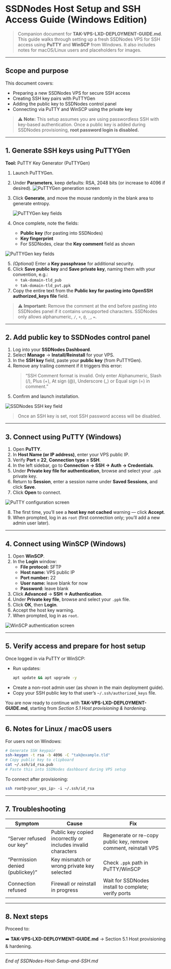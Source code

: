 # SSDNodes Host Setup and SSH Access Guide (Windows Edition)

> Companion document for **TAK-VPS-LXD-DEPLOYMENT-GUIDE.md**. This guide walks through setting up a fresh SSDNodes VPS for SSH access using **PuTTY** and **WinSCP** from Windows. It also includes notes for macOS/Linux users and placeholders for images.

---

## Scope and purpose

This document covers:

- Preparing a new SSDNodes VPS for secure SSH access
- Creating SSH key pairs with PuTTYGen
- Adding the public key to SSDNodes control panel
- Connecting via PuTTY and WinSCP using the private key

> ⚠️ **Note:** This setup assumes you are using passwordless SSH with key-based authentication. Once a public key is added during SSDNodes provisioning, **root password login is disabled.**

---

## 1. Generate SSH keys using PuTTYGen

**Tool:** PuTTY Key Generator (PuTTYGen)

1. Launch PuTTYGen.  
2. Under **Parameters**, keep defaults: RSA, 2048 bits (or increase to 4096 if desired).
   ![PuTTYGen generation screen](IMG/puttygen-generate.png)
3. Click **Generate**, and move the mouse randomly in the blank area to generate entropy. 
    
   ![PuTTYGen key fields](IMG/puttygen-key-fields.png)
    
4. Once complete, note the fields:
   - **Public key** (for pasting into SSDNodes)
   - **Key fingerprint**
   - For SSDNodes, clear the **Key comment** field as shown 
 
![PuTTYGen key fields](IMG/puttygen-key-fields2.png)
 

5. *(Optional)* Enter a **Key passphrase** for additional security.  
6. Click **Save public key** and **Save private key**, naming them with your convention, e.g.:
   - `tak-domain-tld_pub`  
   - `tak-domain-tld_pvt.ppk`
7. Copy the entire text from the **Public key for pasting into OpenSSH authorized_keys file** field.

> ⚠️ **Important:** Remove the comment at the end before pasting into SSDNodes panel if it contains unsupported characters. SSDNodes only allows alphanumeric, `/`, `+`, `@`, `_`, `=`.

---

## 2. Add public key to SSDNodes control panel

1. Log into your **SSDNodes Dashboard**.  
2. Select **Manage** → **Install/Reinstall** for your VPS.  
3. In the **SSH key** field, paste your **public key** (from PuTTYGen).  
4. Remove any trailing comment if it triggers this error:  
   > “SSH Comment format is invalid. Only enter Alphanumeric, Slash (/), Plus (+), At sign (@), Underscore (_) or Equal sign (=) in comment.”
5. Confirm and launch installation.

![SSDNodes SSH key field](IMG/ssdnodes-ssh-key-field.png)

> Once an SSH key is set, root SSH password access will be disabled.

---

## 3. Connect using PuTTY (Windows)

1. Open **PuTTY**.  
2. In **Host Name (or IP address)**, enter your VPS public IP.  
3. Verify **Port = 22**, **Connection type = SSH**.  
4. In the left sidebar, go to **Connection → SSH → Auth → Credentials**.  
5. Under **Private key file for authentication**, browse and select your `.ppk` private key.  
6. Return to **Session**, enter a session name under **Saved Sessions**, and click **Save**.  
7. Click **Open** to connect.

![PuTTY configuration screen](IMG/putty-session-config.png)

8. The first time, you’ll see a **host key not cached** warning — click **Accept**.  
9. When prompted, log in as `root` (first connection only; you’ll add a new admin user later).

---

## 4. Connect using WinSCP (Windows)

1. Open **WinSCP**.  
2. In the **Login** window:
   - **File protocol:** SFTP
   - **Host name:** VPS public IP
   - **Port number:** 22
   - **User name:** leave blank for now
   - **Password:** leave blank
3. Click **Advanced** → **SSH → Authentication**.  
4. Under **Private key file**, browse and select your `.ppk` file.  
5. Click **OK**, then **Login**.  
6. Accept the host key warning.  
7. When prompted, log in as `root`.  

![WinSCP authentication screen](IMG/winscp-auth.png)

---

## 5. Verify access and prepare for host setup

Once logged in via PuTTY or WinSCP:

- Run updates:
  ```bash
  apt update && apt upgrade -y
  ```
- Create a non-root admin user (as shown in the main deployment guide).
- Copy your SSH public key to that user’s `~/.ssh/authorized_keys` file.

You are now ready to continue with **TAK-VPS-LXD-DEPLOYMENT-GUIDE.md**, starting from *Section 5.1 Host provisioning & hardening*.

---

## 6. Notes for Linux / macOS users

For users not on Windows:

```bash
# Generate SSH keypair
ssh-keygen -t rsa -b 4096 -C "tak@example.tld"
# Copy public key to clipboard
cat ~/.ssh/id_rsa.pub
# Paste this into SSDNodes dashboard during VPS setup
```

To connect after provisioning:

```bash
ssh root@<your_vps_ip> -i ~/.ssh/id_rsa
```

---

## 7. Troubleshooting

| Symptom | Cause | Fix |
|----------|--------|-----|
| “Server refused our key” | Public key copied incorrectly or includes invalid characters | Regenerate or re-copy public key, remove comment, reinstall VPS |
| “Permission denied (publickey)” | Key mismatch or wrong private key selected | Check `.ppk` path in PuTTY/WinSCP |
| Connection refused | Firewall or reinstall in progress | Wait for SSDNodes install to complete; verify ports |

---

## 8. Next steps

Proceed to:

➡️ **TAK-VPS-LXD-DEPLOYMENT-GUIDE.md** → Section 5.1 Host provisioning & hardening.

---

*End of SSDNodes-Host-Setup-and-SSH.md*

